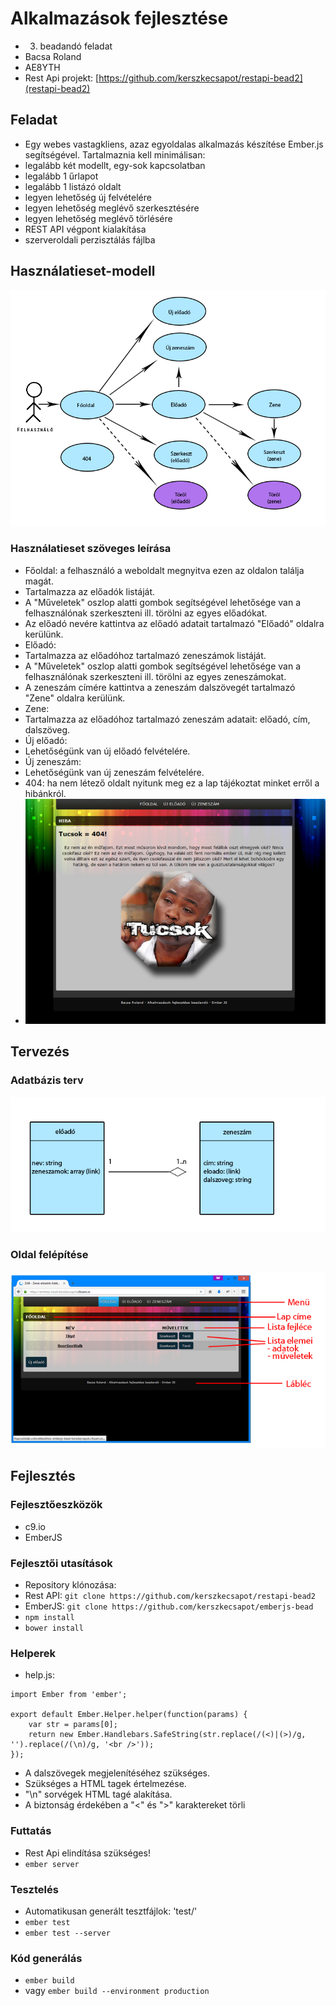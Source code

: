 # Alkalmazások fejlesztése
- 3. beadandó feladat
- Bacsa Roland
- AE8YTH
- Rest Api projekt: [https://github.com/kerszkecsapot/restapi-bead2](restapi-bead2)

## Feladat
- Egy webes vastagkliens, azaz egyoldalas alkalmazás készítése Ember.js segítségével. Tartalmaznia kell minimálisan:
 - legalább két modellt, egy-sok kapcsolatban
 - legalább 1 űrlapot
 - legalább 1 listázó oldalt
 - legyen lehetőség új felvételére
 - legyen lehetőség meglévő szerkesztésére
 - legyen lehetőség meglévő törlésére
 - REST API végpont kialakítása
 - szerveroldali perzisztálás fájlba

## Használatieset-modell
![hasznalatiesetdiag](readme/hasznalatiesetdiag.jpg)

### Használatieset szöveges leírása
- Főoldal: a felhasználó a weboldalt megnyitva ezen az oldalon találja magát.
 - Tartalmazza az előadók listáját.
 - A "Műveletek" oszlop alatti gombok segítségével lehetősége van a felhasználónak szerkeszteni ill. törölni az egyes előadókat.
 - Az előadó nevére kattintva az előadó adatait tartalmazó "Előadó" oldalra kerülünk.
- Előadó:
 - Tartalmazza az előadóhoz tartalmazó zeneszámok listáját.
 - A "Műveletek" oszlop alatti gombok segítségével lehetősége van a felhasználónak szerkeszteni ill. törölni az egyes zeneszámokat.
 - A zeneszám címére kattintva a zeneszám dalszövegét tartalmazó "Zene" oldalra kerülünk.
- Zene:
 - Tartalmazza az előadóhoz tartalmazó zeneszám adatait: előadó, cím, dalszöveg.
- Új előadó:
 - Lehetőségünk van új előadó felvételére.
- Új zeneszám:
 - Lehetőségünk van új zeneszám felvételére.
- 404: ha nem létező oldalt nyitunk meg ez a lap tájékoztat minket erről a hibánkról.
 - ![404](readme/404.jpg)

## Tervezés
### Adatbázis terv
![adatbazis](readme/adatbazis.jpg)

### Oldal felépítése
![felepites](readme/felepites.jpg)

## Fejlesztés
### Fejlesztőeszközök
- c9.io
- EmberJS

### Fejlesztői utasítások
- Repository klónozása:
 - Rest API: `git clone https://github.com/kerszkecsapot/restapi-bead2`
 - EmberJS: `git clone https://github.com/kerszkecsapot/emberjs-bead`
- `npm install`
- `bower install`

### Helperek
- help.js:
```
import Ember from 'ember';

export default Ember.Helper.helper(function(params) {
    var str = params[0];
    return new Ember.Handlebars.SafeString(str.replace(/(<)|(>)/g, '').replace(/(\n)/g, '<br />'));
});
```
  - A dalszövegek megjelenítéséhez szükséges.
  - Szükséges a HTML tagek értelmezése.
  - "\n" sorvégek HTML tagé alakítása.
  - A biztonság érdekében a "<" és ">" karaktereket törli

### Futtatás
- Rest Api elindítása szükséges!
- `ember server`

### Tesztelés
- Automatikusan generált tesztfájlok: 'test/'
- `ember test`
- `ember test --server`

### Kód generálás
- `ember build`
- vagy `ember build --environment production`